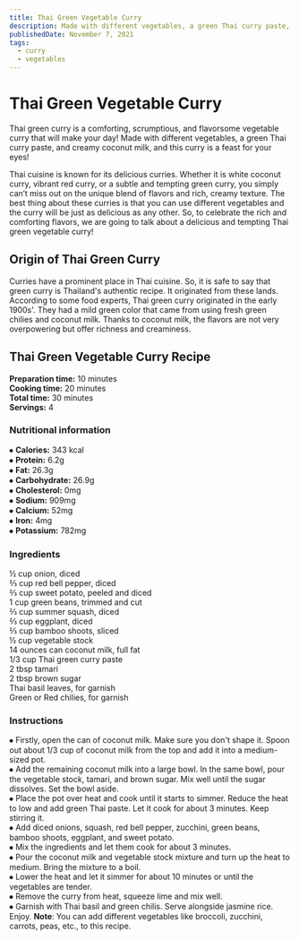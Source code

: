 ```yaml
---
title: Thai Green Vegetable Curry
description: Made with different vegetables, a green Thai curry paste, and creamy coconut milk, and this curry is a feast for your eyes!
publishedDate: November 7, 2021
tags:
  - curry
  - vegetables
---
```


# Thai Green Vegetable Curry

Thai green curry is a comforting, scrumptious, and flavorsome vegetable curry that will make your day! Made with different vegetables, a green Thai curry paste, and creamy coconut milk, and this curry is a feast for your eyes!

Thai cuisine is known for its delicious curries. Whether it is white coconut curry, vibrant red curry, or a subtle and tempting green curry, you simply can’t miss out on the unique blend of flavors and rich, creamy texture. The best thing about these curries is that you can use different vegetables and the curry will be just as delicious as any other. So, to celebrate the rich and comforting flavors, we are going to talk about a delicious and tempting Thai green vegetable curry!

## Origin of Thai Green Curry

Curries have a prominent place in Thai cuisine. So, it is safe to say that green curry is Thailand's authentic recipe. It originated from these lands. According to some food experts, Thai green curry originated in the early 1900s'. They had a mild green color that came from using fresh green chilies and coconut milk. Thanks to coconut milk, the flavors are not very overpowering but offer richness and creaminess.

## Thai Green Vegetable Curry Recipe

**Preparation time:** 10 minutes  
**Cooking time:** 20 minutes  
**Total time:** 30 minutes  
**Servings:** 4

### Nutritional information

⦁ **Calories:** 343 kcal  
⦁ **Protein:** 6.2g  
⦁ **Fat:** 26.3g  
⦁ **Carbohydrate:** 26.9g  
⦁ **Cholesterol:** 0mg  
⦁ **Sodium:** 909mg  
⦁ **Calcium:** 52mg  
⦁ **Iron:** 4mg  
⦁ **Potassium:** 782mg

### Ingredients

½ cup onion, diced  
⅔ cup red bell pepper, diced  
⅔ cup sweet potato, peeled and diced  
1 cup green beans, trimmed and cut  
⅔ cup summer squash, diced  
⅔ cup eggplant, diced  
⅔ cup bamboo shoots, sliced  
½ cup vegetable stock  
14 ounces can coconut milk, full fat  
1/3 cup Thai green curry paste  
2 tbsp tamari  
2 tbsp brown sugar  
Thai basil leaves, for garnish  
Green or Red chilies, for garnish

### Instructions

⦁ Firstly, open the can of coconut milk. Make sure you don't shape it. Spoon out about 1/3 cup of coconut milk from the top and add it into a medium-sized pot.  
⦁ Add the remaining coconut milk into a large bowl. In the same bowl, pour the vegetable stock, tamari, and brown sugar. Mix well until the sugar dissolves. Set the bowl aside.  
⦁ Place the pot over heat and cook until it starts to simmer. Reduce the heat to low and add green Thai paste. Let it cook for about 3 minutes. Keep stirring it.  
⦁ Add diced onions, squash, red bell pepper, zucchini, green beans, bamboo shoots, eggplant, and sweet potato.  
⦁ Mix the ingredients and let them cook for about 3 minutes.  
⦁ Pour the coconut milk and vegetable stock mixture and turn up the heat to medium. Bring the mixture to a boil.  
⦁ Lower the heat and let it simmer for about 10 minutes or until the vegetables are tender.  
⦁ Remove the curry from heat, squeeze lime and mix well.  
⦁ Garnish with Thai basil and green chilis. Serve alongside jasmine rice. Enjoy.
**Note**: You can add different vegetables like broccoli, zucchini, carrots, peas, etc., to this recipe.

